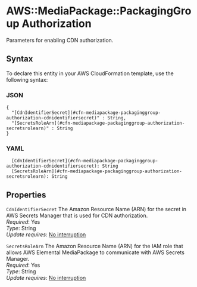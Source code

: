 # AWS::MediaPackage::PackagingGroup Authorization<a name="aws-properties-mediapackage-packaginggroup-authorization"></a>

Parameters for enabling CDN authorization\.

## Syntax<a name="aws-properties-mediapackage-packaginggroup-authorization-syntax"></a>

To declare this entity in your AWS CloudFormation template, use the following syntax:

### JSON<a name="aws-properties-mediapackage-packaginggroup-authorization-syntax.json"></a>

```
{
  "[CdnIdentifierSecret](#cfn-mediapackage-packaginggroup-authorization-cdnidentifiersecret)" : String,
  "[SecretsRoleArn](#cfn-mediapackage-packaginggroup-authorization-secretsrolearn)" : String
}
```

### YAML<a name="aws-properties-mediapackage-packaginggroup-authorization-syntax.yaml"></a>

```
  [CdnIdentifierSecret](#cfn-mediapackage-packaginggroup-authorization-cdnidentifiersecret): String
  [SecretsRoleArn](#cfn-mediapackage-packaginggroup-authorization-secretsrolearn): String
```

## Properties<a name="aws-properties-mediapackage-packaginggroup-authorization-properties"></a>

`CdnIdentifierSecret`  <a name="cfn-mediapackage-packaginggroup-authorization-cdnidentifiersecret"></a>
The Amazon Resource Name \(ARN\) for the secret in AWS Secrets Manager that is used for CDN authorization\.  
*Required*: Yes  
*Type*: String  
*Update requires*: [No interruption](https://docs.aws.amazon.com/AWSCloudFormation/latest/UserGuide/using-cfn-updating-stacks-update-behaviors.html#update-no-interrupt)

`SecretsRoleArn`  <a name="cfn-mediapackage-packaginggroup-authorization-secretsrolearn"></a>
The Amazon Resource Name \(ARN\) for the IAM role that allows AWS Elemental MediaPackage to communicate with AWS Secrets Manager\.  
*Required*: Yes  
*Type*: String  
*Update requires*: [No interruption](https://docs.aws.amazon.com/AWSCloudFormation/latest/UserGuide/using-cfn-updating-stacks-update-behaviors.html#update-no-interrupt)